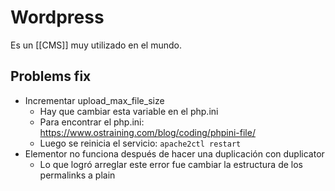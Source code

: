 # Wordpress
Es un [[CMS]] muy utilizado en el mundo.

## Problems fix
- Incrementar upload_max_file_size
	- Hay que cambiar esta variable en el php.ini
	- Para encontrar el php.ini: https://www.ostraining.com/blog/coding/phpini-file/
	- Luego se reinicia el servicio: `apache2ctl restart`
- Elementor no funciona después de hacer una duplicación con duplicator
	- Lo que logró arreglar este error fue cambiar la estructura de los permalinks a plain